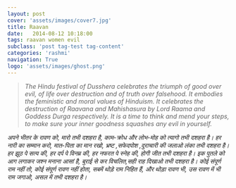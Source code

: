 ```yaml
---
layout: post
cover: 'assets/images/cover7.jpg'
title: Raavan
date:   2014-08-12 10:18:00
tags: raavan women evil
subclass: 'post tag-test tag-content'
categories: 'rashmi'
navigation: True
logo: 'assets/images/ghost.png'
---
```


<blockquote>
<i>
The Hindu festival of Dusshera
celebrates the triumph of good over evil,
of life over destruction and of truth over
falsehood. It embodies the feministic
and moral values of Hinduism. It
celebrates the destruction of Raavana
and Mahishasura by Lord Raama and
Goddess Durga respectively. It is a time
to think and mend your steps, to make
sure your inner goodness squashes any
evil in yourself.
</i>
</blockquote>

<i>
अपने भीतर के रावण को,  
मारो तभी दशहरा है,  
</i>

<i>
काम-क्रोध और लोभ-मोह को  
त्यागो तभी दशहरा है।  
</i>

<i>
हर नारी का सम्मान करो,  
मात-पिता का मान रखो,  
</i>

<i>
भ्रष्ट ,सफेदपोश ,दुराचारी की  
जलाओ लंका तभी दशहरा है।  
</i>

<i>
हर झूठ पे सत्य की,  
हर दर्प पे विनम्र की,  
हर नफरत पे स्नेह की,  
होगी जीत तभी दशहरा है।  
</i>

<i>
इक पुतले को आग लगाकर  
जश्न मनाना आसां है,  
बुराई से कर विचलित,सही  
राह दिखाओ तभी दशहरा है।  
</i>

<i>
कोई संपूर्ण राम नहीं तो,  
कोई संपूर्ण रावण नहीं होता,  
सबमें थोड़े राम निहित हैं,  
और थोड़ा रावण भी,  
</i>

<i>         
उस रावण में भी राम जगाओ,  
असल में तभी दशहरा है।  
</i>
